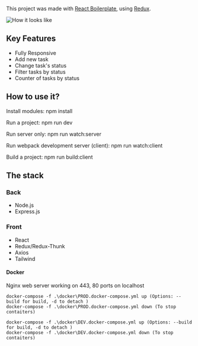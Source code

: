 This project was made with [React Boilerplate](https://github.com/ovasylenko/skillcrucial-react-redux-boilerplate), using [Redux](https://redux.js.org/).

![How it looks like](/images/picture.jpg)

## Key Features

- Fully Responsive
- Add new task
- Change task's status
- Filter tasks by status
- Сounter of tasks by status

## How to use it?
Install modules:
npm install

Run a project:
npm run dev

Run server only:
npm run watch:server

Run webpack development server (client):
npm run watch:client

Build a project:
npm run build:client

## The stack

### Back

- Node.js
- Express.js

### Front

- React
- Redux/Redux-Thunk
- Axios
- Tailwind

#### Docker
Nginx web server working on 443, 80 ports on localhost

```run production
docker-compose -f .\docker\PROD.docker-compose.yml up (Options: --build for build, -d to detach )
docker-compose -f .\docker\PROD.docker-compose.yml down (To stop contaiters)
```
```run develop
docker-compose -f .\docker\DEV.docker-compose.yml up (Options: --build for build, -d to detach )
docker-compose -f .\docker\DEV.docker-compose.yml down (To stop contaiters)
```
